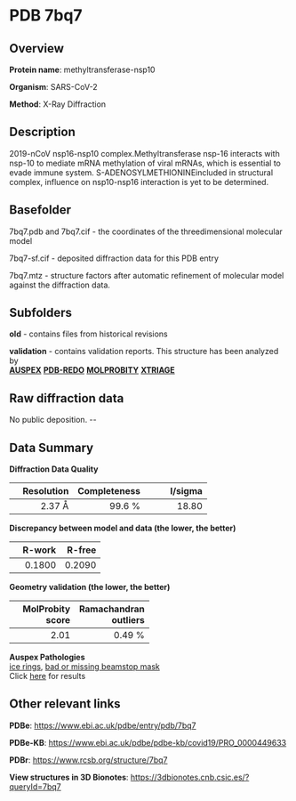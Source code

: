 # PDB 7bq7

## Overview

**Protein name**: methyltransferase-nsp10

**Organism**: SARS-CoV-2

**Method**: X-Ray Diffraction

## Description

2019-nCoV nsp16-nsp10 complex.Methyltransferase nsp-16 interacts with nsp-10 to mediate mRNA methylation of viral mRNAs, which is essential to evade immune system. S-ADENOSYLMETHIONINEincluded in structural complex, influence on nsp10-nsp16 interaction is yet to be determined.

## Basefolder

7bq7.pdb and 7bq7.cif - the coordinates of the threedimensional molecular model

7bq7-sf.cif - deposited diffraction data for this PDB entry

7bq7.mtz - structure factors after automatic refinement of molecular model against the diffraction data.

## Subfolders



**old** - contains files from historical revisions

**validation** - contains validation reports. This structure has been analyzed by <br>[**AUSPEX**](https://github.com/thorn-lab/coronavirus_structural_task_force/tree/master/pdb/methyltransferase-nsp10/SARS-CoV-2/7bq7/validation/auspex) [**PDB-REDO**](https://github.com/thorn-lab/coronavirus_structural_task_force/tree/master/pdb/methyltransferase-nsp10/SARS-CoV-2/7bq7/validation/pdb-redo) [**MOLPROBITY**](https://github.com/thorn-lab/coronavirus_structural_task_force/tree/master/pdb/methyltransferase-nsp10/SARS-CoV-2/7bq7/validation/molprobity) [**XTRIAGE**](https://github.com/thorn-lab/coronavirus_structural_task_force/blob/master/pdb/methyltransferase-nsp10/SARS-CoV-2/7bq7/validation/Xtriage_output.log)  



## Raw diffraction data

No public deposition. --<br> 

## Data Summary
**Diffraction Data Quality**

|   | Resolution | Completeness| I/sigma |
|---|-------------:|----------------:|--------------:|
|   |2.37 Å|99.6  %|<img width=50/>18.80|

**Discrepancy between model and data (the lower, the better)**

|   | **R-work**| **R-free**   
|---|-------------:|----------------:|           
||  0.1800|  0.2090|

**Geometry validation (the lower, the better)**

|   |**MolProbity<br>score**| **Ramachandran<br>outliers** 
|---|-------------:|----------------:|
||  2.01|  0.49 %|

**Auspex Pathologies**<br> [ice rings](https://www.auspex.de/pathol/#1), [bad or missing beamstop mask](https://www.auspex.de/pathol/#2)<br>Click [here](https://github.com/thorn-lab/coronavirus_structural_task_force/blob/master/pdb/methyltransferase-nsp10/SARS-CoV-2/7bq7/validation/auspex/7bq7_auspex_comments.txt)  for results

 



## Other relevant links 
**PDBe**:  https://www.ebi.ac.uk/pdbe/entry/pdb/7bq7

**PDBe-KB**: https://www.ebi.ac.uk/pdbe/pdbe-kb/covid19/PRO_0000449633 
 
**PDBr**: https://www.rcsb.org/structure/7bq7 

**View structures in 3D Bionotes**: https://3dbionotes.cnb.csic.es/?queryId=7bq7

